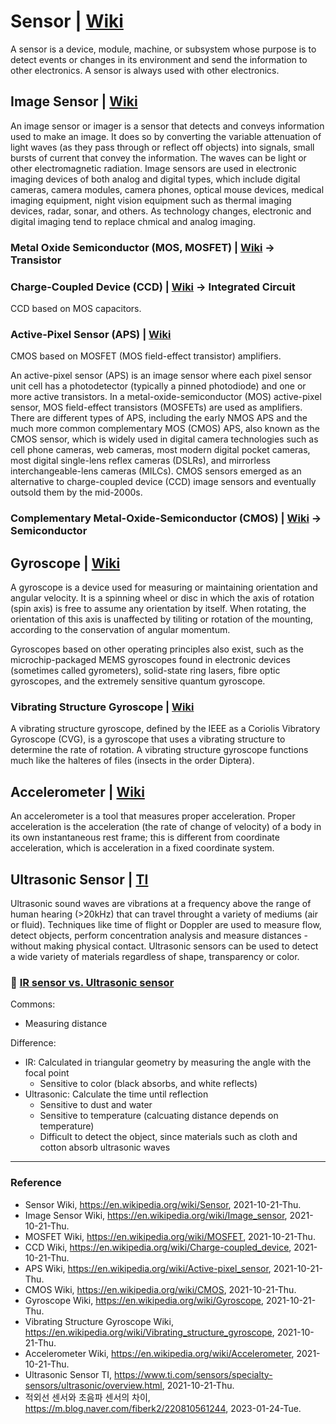 # Sensor | [Wiki](https://en.wikipedia.org/wiki/Sensor)

A sensor is a device, module, machine, or subsystem whose purpose is to detect events or changes in its environment and send the information to other electronics. A sensor is always used with other electronics.

## Image Sensor | [Wiki](https://en.wikipedia.org/wiki/Image_sensor)

An image sensor or imager is a sensor that detects and conveys information used to make an image. It does so by converting the variable attenuation of light waves (as they pass through or reflect off objects) into signals, small bursts of current that convey the information. The waves can be light or other electromagnetic radiation. Image sensors are used in electronic imaging devices of both analog and digital types, which include digital cameras, camera modules, camera phones, optical mouse devices, medical imaging equipment, night vision equipment such as thermal imaging devices, radar, sonar, and others. As technology changes, electronic and digital imaging tend to replace chmical and analog imaging.

### Metal Oxide Semiconductor (MOS, MOSFET) | [Wiki](https://en.wikipedia.org/wiki/MOSFET) -> Transistor

### Charge-Coupled Device (CCD) | [Wiki](https://en.wikipedia.org/wiki/Charge-coupled_device) -> Integrated Circuit

CCD based on MOS capacitors.

### Active-Pixel Sensor (APS) | [Wiki](https://en.wikipedia.org/wiki/Active-pixel_sensor)

CMOS based on MOSFET (MOS field-effect transistor) amplifiers.

An active-pixel sensor (APS) is an image sensor where each pixel sensor unit cell has a photodetector (typically a pinned photodiode) and one or more active transistors. In a metal-oxide-semiconductor (MOS) active-pixel sensor, MOS field-effect transistors (MOSFETs) are used as amplifiers. There are different types of APS, including the early NMOS APS and the much more common complementary MOS (CMOS) APS, also known as the CMOS sensor, which is widely used in digital camera technologies such as cell phone cameras, web cameras, most modern digital pocket cameras, most digital single-lens reflex cameras (DSLRs), and mirrorless interchangeable-lens cameras (MILCs). CMOS sensors emerged as an alternative to charge-coupled device (CCD) image sensors and eventually outsold them by the mid-2000s.

### Complementary Metal-Oxide-Semiconductor (CMOS) | [Wiki](https://en.wikipedia.org/wiki/CMOS) -> Semiconductor

## Gyroscope | [Wiki](https://en.wikipedia.org/wiki/Gyroscope)

A gyroscope is a device used for measuring or maintaining orientation and angular velocity. It is a spinning wheel or disc in which the axis of rotation (spin axis) is free to assume any orientation by itself. When rotating, the orientation of this axis is unaffected by tiliting or rotation of the mounting, according to the conservation of angular momentum.

Gyroscopes based on other operating principles also exist, such as the microchip-packaged MEMS gyroscopes found in electronic devices (sometimes called gyrometers), solid-state ring lasers, fibre optic gyroscopes, and the extremely sensitive quantum gyroscope.

### Vibrating Structure Gyroscope | [Wiki](https://en.wikipedia.org/wiki/Vibrating_structure_gyroscope)

A vibrating structure gyroscope, defined by the IEEE as a Coriolis Vibratory Gyroscope (CVG), is a gyroscope that uses a vibrating structure to determine the rate of rotation. A vibrating structure gyroscope functions much like the halteres of files (insects in the order Diptera).

## Accelerometer | [Wiki](https://en.wikipedia.org/wiki/Accelerometer)

An accelerometer is a tool that measures proper acceleration. Proper acceleration is the acceleration (the rate of change of velocity) of a body in its own instantaneous rest frame; this is different from coordinate acceleration, which is acceleration in a fixed coordinate system.

## Ultrasonic Sensor | [TI](https://www.ti.com/sensors/specialty-sensors/ultrasonic/overview.html)

Ultrasonic sound waves are vibrations at a frequency above the range of human hearing (>20kHz) that can travel throught a variety of mediums (air or fluid). Techniques like time of flight or Doppler are used to measure flow, detect objects, perform concentration analysis and measure distances - without making physical contact. Ultrasonic sensors can be used to detect a wide variety of materials regardless of shape, transparency or color.

### :key: [IR sensor vs. Ultrasonic sensor](https://m.blog.naver.com/fiberk2/220810561244)

Commons:
- Measuring distance

Difference:
- IR: Calculated in triangular geometry by measuring the angle with the focal point
  - Sensitive to color (black absorbs, and white reflects)
- Ultrasonic: Calculate the time until reflection
  - Sensitive to dust and water
  - Sensitive to temperature (calcuating distance depends on temperature)
  - Difficult to detect the object, since materials such as cloth and cotton absorb ultrasonic waves

---

### Reference

- Sensor Wiki, https://en.wikipedia.org/wiki/Sensor, 2021-10-21-Thu.
- Image Sensor Wiki, https://en.wikipedia.org/wiki/Image_sensor, 2021-10-21-Thu.
- MOSFET Wiki, https://en.wikipedia.org/wiki/MOSFET, 2021-10-21-Thu.
- CCD Wiki, https://en.wikipedia.org/wiki/Charge-coupled_device, 2021-10-21-Thu.
- APS Wiki, https://en.wikipedia.org/wiki/Active-pixel_sensor, 2021-10-21-Thu.
- CMOS Wiki, https://en.wikipedia.org/wiki/CMOS, 2021-10-21-Thu.
- Gyroscope Wiki, https://en.wikipedia.org/wiki/Gyroscope, 2021-10-21-Thu.
- Vibrating Structure Gyroscope Wiki, https://en.wikipedia.org/wiki/Vibrating_structure_gyroscope, 2021-10-21-Thu.
- Accelerometer Wiki, https://en.wikipedia.org/wiki/Accelerometer, 2021-10-21-Thu.
- Ultrasonic Sensor TI, https://www.ti.com/sensors/specialty-sensors/ultrasonic/overview.html, 2021-10-21-Thu.
- 적외선 센서와 초음파 센서의 차이, https://m.blog.naver.com/fiberk2/220810561244, 2023-01-24-Tue.
